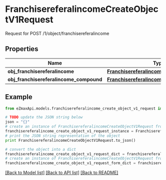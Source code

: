 # FranchisereferalincomeCreateObjectV1Request

Request for POST /1/object/franchisereferalincome

## Properties

Name | Type | Description | Notes
------------ | ------------- | ------------- | -------------
**obj_franchisereferalincome** | [**FranchisereferalincomeRequest**](FranchisereferalincomeRequest.md) |  | [optional] 
**obj_franchisereferalincome_compound** | [**FranchisereferalincomeRequestCompound**](FranchisereferalincomeRequestCompound.md) |  | [optional] 

## Example

```python
from eZmaxApi.models.franchisereferalincome_create_object_v1_request import FranchisereferalincomeCreateObjectV1Request

# TODO update the JSON string below
json = "{}"
# create an instance of FranchisereferalincomeCreateObjectV1Request from a JSON string
franchisereferalincome_create_object_v1_request_instance = FranchisereferalincomeCreateObjectV1Request.from_json(json)
# print the JSON string representation of the object
print FranchisereferalincomeCreateObjectV1Request.to_json()

# convert the object into a dict
franchisereferalincome_create_object_v1_request_dict = franchisereferalincome_create_object_v1_request_instance.to_dict()
# create an instance of FranchisereferalincomeCreateObjectV1Request from a dict
franchisereferalincome_create_object_v1_request_form_dict = franchisereferalincome_create_object_v1_request.from_dict(franchisereferalincome_create_object_v1_request_dict)
```
[[Back to Model list]](../README.md#documentation-for-models) [[Back to API list]](../README.md#documentation-for-api-endpoints) [[Back to README]](../README.md)


